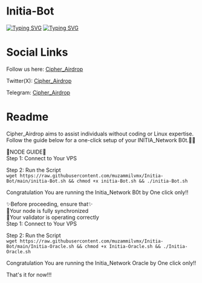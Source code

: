 # Initia-Bot

[![Typing SVG](https://readme-typing-svg.demolab.com/?lines=INITIA+Network+Node++Bot)](https://git.io/typing-svg)
[![Typing SVG](https://readme-typing-svg.demolab.com/?lines=By+Cipher_Airdrop)](https://git.io/typing-svg)

<h1>Social Links</h1>

Follow us here: [Cipher_Airdrop](https://linktr.ee/cadrop)

Twitter(X): [Cipher_Airdrop](https://x.com/cipher_airdrop)

Telegram: [Cipher_Airdrop](https://t.me/+tFmYJSANTD81MzE1)


<h1>Readme</h1>
Cipher_Airdrop aims to assist individuals without coding or Linux expertise. Follow the guide below for a one-click setup of your INITIA_Network B0t.👏😒

🌟NODE GUIDE🌟<br>
Step 1: Connect to Your VPS

Step 2: Run the Script<br>
`wget https://raw.githubusercontent.com/muzammilvmx/Initia-Bot/main/initia-Bot.sh && chmod +x initia-Bot.sh && ./initia-Bot.sh`<br>

Congratulation You are running the Initia_Network B0t by One click only!!<br>

✨Before proceeding, ensure that✨<br>
🔶Your node is fully synchronized<br>
🔶Your validator is operating correctly<br>
Step 1: Connect to Your VPS

Step 2: Run the Script<br>
`wget https://raw.githubusercontent.com/muzammilvmx/Initia-Bot/main/Initia-Oracle.sh && chmod +x Initia-Oracle.sh && ./Initia-Oracle.sh`<br>

Congratulation You are running the Initia_Network Oracle by One click only!!<br>

That's it for now!!!
